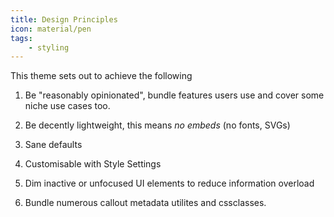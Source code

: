 ```yaml
---
title: Design Principles
icon: material/pen
tags:
    - styling
---
```


This theme sets out to achieve the following

1. Be "reasonably opinionated", bundle features users use and cover some niche 
use cases too.

2. Be decently lightweight, this means *no embeds* (no fonts, SVGs)

3. Sane defaults

4. Customisable with Style Settings

5. Dim inactive or unfocused UI elements to reduce information overload

6. Bundle numerous callout metadata utilites and cssclasses.

